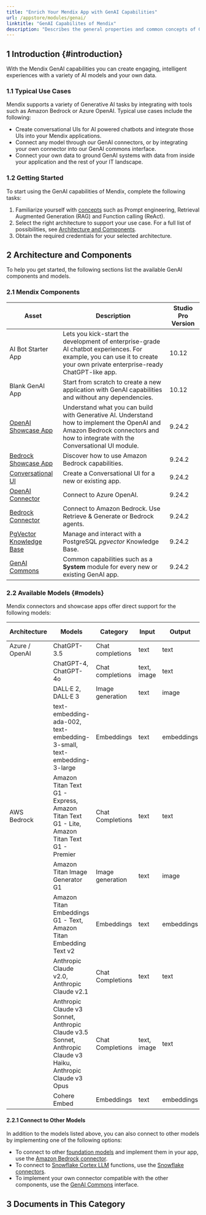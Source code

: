 ```yaml
---
title: "Enrich Your Mendix App with GenAI Capabilities"
url: /appstore/modules/genai/
linktitle: "GenAI Capabilites of Mendix"
description: "Describes the general properties and common concepts of Generative AI in the context of developing Mendix applications and illustrates the preferred way of leveraging platform-supported connectors in applications following the GenAI Commons patterns."
---
```


## 1 Introduction {#introduction}

With the Mendix GenAI capabilities you can create engaging, intelligent experiences with a variety of AI models and your own data.

### 1.1 Typical Use Cases

Mendix supports a variety of Generative AI tasks by integrating with tools such as Amazon Bedrock or Azure OpenAI. Typical use cases include the following:

* Create conversational UIs for AI powered chatbots and integrate those UIs into your Mendix applications.
* Connect any model through our GenAI connectors, or by integrating your own connector into our GenAI commons interface.
* Connect your own data to ground GenAI systems with data from inside your application and the rest of your IT landscape.

### 1.2 Getting Started

To start using the GenAI capabilities of Mendix, complete the following tasks:

1. Familiarize yourself with [concepts](/appstore/modules/genai/concepts/) such as Prompt engineering, Retrieval Augmented Generation (RAG) and Function calling (ReAct).
2. Select the right architecture to support your use case. For a full list of possibilities, see [Architecture and Components](#architecture).
3. Obtain the required credentials for your selected architecture.

## 2 Architecture and Components

To help you get started, the following sections list the available GenAI components and models.

### 2.1 Mendix Components

| Asset | Description | Studio Pro Version |
|----------------------|------------------------------------|----------------|
| AI Bot Starter App | Lets you kick-start the development of enterprise-grade AI chatbot experiences. For example, you can use it to create your own private enterprise-ready ChatGPT-like app. | 10.12 |
| Blank GenAI App | Start from scratch to create a new application with GenAI capabilities and without any dependencies. | 10.12 |
| [OpenAI Showcase App](https://marketplace.mendix.com/link/component/220475) | Understand what you can build with Generative AI. Understand how to implement the OpenAI and Amazon Bedrock connectors and how to integrate with the Conversational UI module.  | 9.24.2 |
| [Bedrock Showcase App](https://marketplace.mendix.com/link/component/223535) | Discover how to use Amazon Bedrock capabilities. | 9.24.2 |
| [Conversational UI](/appstore/modules/genai/conversational-ui/) | Create a Conversational UI for a new or existing app. | 9.24.2 |
| [OpenAI Connector](/appstore/modules/openai-connector/) | Connect to Azure OpenAI. | 9.24.2 |
| [Bedrock Connector](/appstore/modules/genai/bedrock/) | Connect to Amazon Bedrock. Use Retrieve & Generate or Bedrock agents. | 9.24.2 |
| [PgVector Knowledge Base](/appstore/modules/pgvector-knowledge-base/) | Manage and interact with a PostgreSQL *pgvector* Knowledge Base. | 9.24.2 |
| [GenAI Commons](/appstore/modules/genai-commons/) | Common capabilities such as a **System** module for every new or existing GenAI app. | 9.24.2 |

### 2.2 Available Models {#models}

Mendix connectors and showcase apps offer direct support for the following models:

| Architecture | Models | Category | Input | Output | Additional capabilities |
|--------------|---------------------|---------------------|-------------------|-----------|-------------------------|
| Azure / OpenAI | ChatGPT-3.5 | Chat completions | text | text | Function calling |
| | ChatGPT-4, ChatGPT-4o | Chat completions | text, image | text | Function calling |
| | DALL·E 2, DALL·E 3 | Image generation | text | image | |
| | text-embedding-ada-002, text-embedding-3-small, text-embedding-3-large	 | Embeddings | text | embeddings| |
| AWS Bedrock | Amazon Titan Text G1 - Express, Amazon Titan Text G1 - Lite, Amazon Titan Text G1 - Premier | Chat Completions | text | text | |
| | Amazon Titan Image Generator G1 | Image generation | text | image | |
| | Amazon Titan Embeddings G1 - Text, Amazon Titan Embedding Text v2 | Embeddings | text | embeddings| |
| | Anthropic Claude v2.0, Anthropic Claude v2.1| Chat Completions | text | text |  |
| | Anthropic Claude v3 Sonnet, Anthropic Claude v3.5 Sonnet, Anthropic Claude v3 Haiku, Anthropic Claude v3 Opus | Chat Completions | text, image | text | Function calling |
| | Cohere Embed | Embeddings | text | embeddings | |

#### 2.2.1 Connect to Other Models

In addition to the models listed above, you can also connect to other models by implementing one of the following options:

* To connect to other [foundation models](https://docs.aws.amazon.com/bedrock/latest/userguide/models-features.html) and implement them in your app, use the [Amazon Bedrock connector](/appstore/modules/aws/amazon-bedrock/).
* To connect to [Snowflake Cortex LLM](https://docs.snowflake.com/en/sql-reference/functions/complete-snowflake-cortex) functions, use the [Snowflake connectors](/appstore/snowflake-modules/).
* To implement your own connector compatible with the other components, use the [GenAI Commons](/appstore/modules/genai-commons/) interface. 

## 3 Documents in This Category
